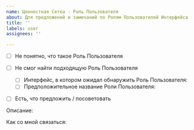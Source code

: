 ```yaml
---
name: Ценностная Сетка - Роль Пользователя
about: Для предложений и замечаний по Ролям Пользователей Интерфейса
title: ''
labels: user
assignees: ''

---
```


- [ ] Не понятно, что такое Роль Пользователя

- [ ] Не смог найти подходящую Роль Пользователя
    - [ ] Интерфейс, в котором ожидал обнаружить Роль Пользователя: 
    - [ ] Предположительное название Роли Пользователя: 

- [ ] Есть, что предложить / посоветовать

Описание:


Как со мной связаться:
